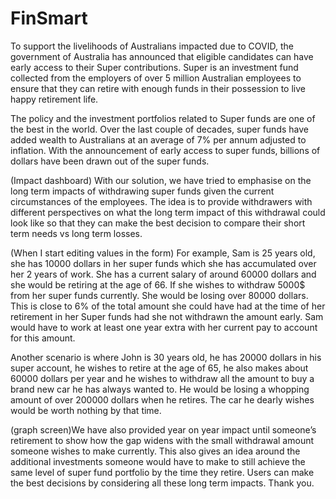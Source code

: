 # FinSmart

To support the livelihoods of Australians impacted due to COVID, the government of
Australia has announced that eligible candidates can have early access to their Super contributions.
Super is an investment fund collected from the employers of over 5 million Australian employees to
ensure that they can retire with enough funds in their possession to live happy retirement life.

The policy and the investment portfolios related to Super funds are one of the best in the world.
Over the last couple of decades, super funds have added wealth to Australians at an average of 7%
per annum adjusted to inflation. With the announcement of early access to super funds, billions of
dollars have been drawn out of the super funds.

(Impact dashboard) With our solution, we have tried to emphasise on the long term impacts of
withdrawing super funds given the current circumstances of the employees. The idea is to provide
withdrawers with different perspectives on what the long term impact of this withdrawal could look
like so that they can make the best decision to compare their short term needs vs long term losses.

(When I start editing values in the form) For example, Sam is 25 years old, she has 10000 dollars in
her super funds which she has accumulated over her 2 years of work. She has a current salary of
around 60000 dollars and she would be retiring at the age of 66. If she wishes to withdraw 5000$
from her super funds currently. She would be losing over 80000 dollars. This is close to 6% of the
total amount she could have had at the time of her retirement in her Super funds had she not
withdrawn the amount early. Sam would have to work at least one year extra with her current pay
to account for this amount.

Another scenario is where John is 30 years old, he has 20000 dollars in his super account, he wishes
to retire at the age of 65, he also makes about 60000 dollars per year and he wishes to withdraw all
the amount to buy a brand new car he has always wanted to. He would be losing a whopping
amount of over 200000 dollars when he retires. The car he dearly wishes would be worth nothing by
that time.

(graph screen)We have also provided year on year impact until someone’s retirement to show how
the gap widens with the small withdrawal amount someone wishes to make currently. This also gives
an idea around the additional investments someone would have to make to still achieve the same
level of super fund portfolio by the time they retire. Users can make the best decisions by
considering all these long term impacts. 
Thank you.
